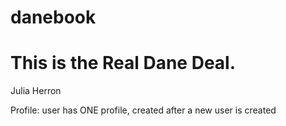 
danebook
========

This is the Real Dane Deal.
=======


Julia Herron


Profile:
user has ONE profile, created after a new user is created


